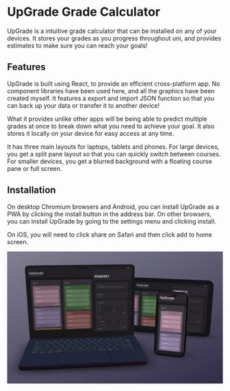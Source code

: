 # UpGrade Grade Calculator
UpGrade is a intuitive grade calculator that can be installed on any of your devices. It stores your grades as you progress throughout uni, and provides estimates to make sure you can reach your goals!

## Features
UpGrade is built using React, to provide an efficient cross-platform app. No component libraries have been used here, and all the graphics have been created myself. It features a export and import JSON function so that you can back up your data or transfer it to another device!

What it provides unlike other apps will be being able to predict multiple grades at once to break down what you need to achieve your goal. It also stores it locally on your device for easy access at any time.

It has three main layouts for laptops, tablets and phones. For large devices, you get a split pane layout so that you can quickly switch between courses. For smaller devices, you get a blurred background with a floating course pane or full screen.

## Installation
On desktop Chromium browsers and Android, you can install UpGrade as a PWA by clicking the install button in the address bar. On other browsers, you can install UpGrade by going to the settings menu and clicking install.

On iOS, you will need to click share on Safari and then click add to home screen.

![UpGrade Mockup](documents/images/mockup.png)
